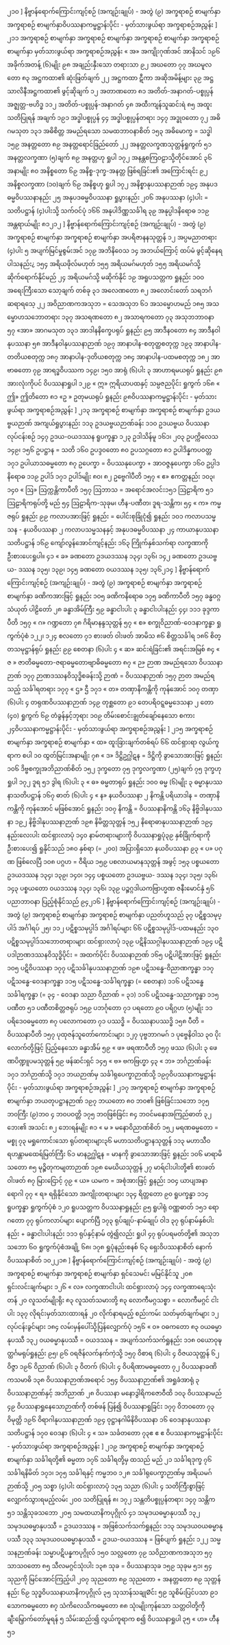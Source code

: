 ၂၁၀ ] နိဗ္ဗာန်ရောက်ကြောင်းကျင့်စဉ် (အကျဉ်းချုပ်) - အတွဲ (၉)
အက္ခရာစဉ် စာမျက်နှာ အက္ခရာစဉ် စာမျက်နှာဝိပဿနာကမ္မဋ္ဌာန်းပိုင်း - မှတ်သားဖွယ်ရာ အက္ခရာစဉ်အညွှန်း ] ၂၁၁
အက္ခရာစဉ် စာမျက်နှာ အက္ခရာစဉ် စာမျက်နှာ
အက္ခရာစဉ် စာမျက်နှာ အက္ခရာစဉ် စာမျက်နှာ
မှတ်သားဖွယ်ရာ အက္ခရာစဉ်အညွှန်း
« အ»
အကျိုးဂုဏ်အင် အာနိသင် ၁၉၆
အခိုက်အတန့် (၆)မျိုး ၉၈
အချည်းနှီးသော တရားသာ ၉၂
အဃတော ၇၇
အဃမူလတော ၈၃
အဋ္ဌကထာ၏ ဆုံးဖြတ်ချက် ၂၂
အဋ္ဌကထာ ဋီကာ
အဆိုအမိန့်များ ၃၉
အဋ္ဌသာလိနီအဋ္ဌကထာ၏
ဖွင့်ဆိုချက် ၁၂
အတာဏတော ၈၁
အတိတ်-အနာဂတ်-ပစ္စုပ္ပန်အဇ္ဈတ္တ-ဗဟိဒ္ဓ ၁၁၂
အတိတ်-ပစ္စုပ္ပန်-အနာဂတ် ၄၈
အထီးကျန်သူဆင်းရဲ ၈၅
အထူးသတိပြုရန် အချက် ၁၉၁
အဒ္ဓါပစ္စုပ္ပန် ၄၄
အဒ္ဓါပစ္စုပ္ပန်တရား ၁၄၇
အဒ္ဓု၀တော ၇၂
အဓိဂမသုတ ၁၃၁
အဓိစိတ္တ အမည်ရသော
သမထဘာ၀နာစိတ် ၁၅၃
အဓိမောက္ခ = သဒ္ဓါ ၁၅၉
အနတ္တတော ၈၉
အနတ္တရောင်ခြည်တော် ၂၂
အနတ္တလက္ခဏသုတ္တန်ရှုကွက် ၅၁
အနတ္တလက္ခဏာ (၅)ချက် ၈၉
အနတ္တဟု ရှုပါ ၁၇၂
အနန္တစကြ၀ဠာသို့တိုင်အောင် ၃၆
အနာမျိုး ၈၀
အနိစ္စတော ၆၉
အနိစ္စ-ဒုက္ခ-အနတ္တ ဖြစ်ရခြင်း၏
အကြောင်းရင်း ၉၂
အနိစ္စလက္ခဏာ (၁၀)ချက် ၆၉
အနိစ္စဟု ရှုပါ ၁၇၂
အနိစ္စာနုပဿနာဉာဏ် ၁၉၄
အနုပဒဓမ္မဝိပဿနာနည်း ၂၅
အနုပဒဓမ္မဝိပဿနာ
ရှုပွားနည်း ၂၀၆
အနုပဿနာ (၄)ပါး
= သတိပဋ္ဌာန် (၄)ပါးသို့
သက်ဝင်ပုံ ၁၆၆
အနုပါဒိဏ္ဏသင်္ခါရ ၃၉
အနုပ္ပါဒနိရောဓ ၁၁၉
အန္တရာယ်မျိုး ၈၁၂၁၂ ] နိဗ္ဗာန်ရောက်ကြောင်းကျင့်စဉ် (အကျဉ်းချုပ်) - အတွဲ (၉)
အက္ခရာစဉ် စာမျက်နှာ အက္ခရာစဉ် စာမျက်နှာ
အပရိဇာနနသုတ္တန် ၁၂
အပ္ပမညာတရား (၄)ပါး ၅
အပျက်မြင်မှုစွမ်းအင် ၁၇၉
အဘိနိဝေသ ၁၄
အဘယ်ကြောင့် ထပ်မံ
ဖွင့်ဆိုနေရပါသနည်း¿ ၁၅၄
အရိယဖိုလ်မဟုတ် ၁၅၅
အရိယမဂ်မဟုတ် ၁၅၅
အရိယမဂ်သို့
ဆိုက်ရောက်နိုင်မည် ၂၄
အရိယမဂ်သို့ မဆိုက်နိုင် ၁၉
အရူပသတ္တက ရှုနည်း ၁၀၀
အရေးကြီးသော သော့ချက်
တစ်ခု ၃၁
အလေဏတော ၈၂
အလောင်းတော်
သရဘင်္ဂဆရာရသေ့ ၂၂
အဝိညာဏကအသုဘ =
သေအသုဘ ၆၁
အသမ္မောဟမည် ၁၈၅
အသမ္မောဟသဘောတရား ၁၃၇
အသရဏတော ၈၂
အသာရကတော ၇၃
အသုဘဘာ၀နာ ၅၇
«အာ»
အာဂမသုတ ၁၃၁
အာဒါနနိက္ခေပရုပ် ရှုနည်း ၉၅
အာဒီန၀တော ၈၄
အာဒီနဝါနုပဿနာ ၅၈
အာဒီနဝါနုပဿနာဉာဏ် ၁၉၇
အာနာပါန-စတုတ္ထစတုက္က ၁၉၃
အာနာပါန-တတိယစတုက္က ၁၈၇
အာနာပါန-ဒုတိယစတုက္က ၁၈၄
အာနာပါန-ပထမစတုက္က ၁၈၂
အာဗာဓတော ၇၉
အာရဒ္ဓဝိပဿက ၁၄၉၊ ၁၅၀
အာရုံ (၆)ပါး ၃
အာဟာရမယရုပ် ရှုနည်း ၉၈
အားလုံးကိုပင် ဝိပဿနာရှုပါ ၁၂၉
« ဣ»
ဣရိယာပထနှင့်
သမ္ပဇညပိုင်း ရှုကွက် ၁၆၈
« ဤ»
ဤတိတော ၈၁
«ဥ »
ဥတုမယရုပ် ရှုနည်း ၉၈ဝိပဿနာကမ္မဋ္ဌာန်းပိုင်း - မှတ်သားဖွယ်ရာ အက္ခရာစဉ်အညွှန်း ] ၂၁၃
အက္ခရာစဉ် စာမျက်နှာ အက္ခရာစဉ် စာမျက်နှာ
ဥဒယဗ္ဗယဉာဏ်
အကျယ်ရှုပွားနည်း ၁၁၃
ဥဒယဗ္ဗယဉာဏ်ခန်း ၁၁၀
ဥဒယဗ္ဗယ
ဝိပဿနာလုပ်ငန်းစဉ် ၁၄၇
ဥဒယ-၀ယဒဿန ရူပက္ခန္ဓာ ၁၂၃
ဥဒါသိန်မူ ၁၆၁၊ ၂၀၃
ဥပက္ကိလေသ ၁၄၉၊ ၁၅၆
ဥပဋ္ဌာန = သတိ ၁၆၀
ဥပဒ္ဒ၀တော ၈၀
ဥပသဂ္ဂတော ၈၁
ဥပါဒိန္နကပဝတ္တ ၁၇၁
ဥပါယာသဓမ္မတော ၈၇
ဥပေက္ခာ = ဝိပဿနုပေက္ခာ +
အာဝဇ္ဇနုပေက္ခာ ၁၆၀
ဥပ္ပါဒနိရောဓ ၁၁၉
ဥပါဒ် ၁၇၁
ဥပါဒ်မျိုး ၈၀၊ ၈၂
ဥဗ္ဗေဂါပီတိ ၁၅၇
« ဧ»
ဧကတ္တနည်း ၁၀၃၊ ၁၄၀
« ဩ»
ဩက္ကန္တိကာပီတိ ၁၅၇
ဩဘာသ = အရောင်အလင်း၁၅၁
ဩဠာရိက ၅၁
ဩဠာရိကရုပ်တို့ မည် ၅၄
ဩဠာရိက-သုခုမ၊ ဟီန-ပဏီတ၊
ဒူရ-သန္တိက၊ ၅၄
« က»
ကမ္မဇရုပ် ရှုနည်း ၉၉
ကလာပအားဖြင့် ရှုနည်း =
ပေါင်းစုခြုံငုံ၍ ရှုနည်း ၁၀၁
ကလာပသမ္မသန -
နယဝိပဿနာ ၂
ကလာပသမ္မသနနှင့်
အနုပဒဓမ္မဝိပဿနာ ၂၄
ကာယာနုပဿနာသတိပဋ္ဌာန် ၁၆၉
ကျော်လွန်အောင်ကျင့်နည်း ၁၆၃
ကြိုက်နှစ်သက်ရာ လက္ခဏာကို
ဦးစားပေးရှုပါ။ ၄၁
« ခ»
ခဏတော
ဥဒယဒဿန ၁၃၄၊ ၁၃၆၊ ၁၄၂
ခဏတော ဥဒယဗ္ဗယ-
ဒဿန ၁၃၅၊ ၁၃၉၊ ၁၄၅
ခဏတော ၀ယဒဿန ၁၃၅၊ ၁၃၆၂၁၄ ] နိဗ္ဗာန်ရောက်ကြောင်းကျင့်စဉ် (အကျဉ်းချုပ်) - အတွဲ (၉)
အက္ခရာစဉ် စာမျက်နှာ အက္ခရာစဉ် စာမျက်နှာ
ခဏိကအားဖြင့် ရှုနည်း ၁၀၅
ခဏိကနိရောဓ ၁၇၅
ခဏိကာပီတိ ၁၅၇
ခန္ဓဝဂ္ဂသံယုတ် ပါဠိတော် ၂၈
ခန္ဓာအိမ်ကြီး ၅၉
ခန္ဓာငါးပါး ၃
ခန္ဓာငါးပါးနည်း ၄၄၊ ၁၁၁
ခုဒ္ဒကာပီတိ ၁၅၇
« ဂ»
ဂဏ္ဍတော ၇၈
ဂိရိမာနန္ဒသုတ္တန် ၅၇
« စ»
စက္ခုဝိညာဏ်-ဝေဒနာက္ခန္ဓာ
ရှုကွက်ပုံစံ ၁၂၂၊ ၁၂၄
စလတော ၇၁
စားဖတ် ဝါးဖတ် အာမိသ ၈၆
စိတ္တသင်္ခါရ ၁၈၆
စိတ္တသမုဋ္ဌာန်ရုပ် ရှုနည်း ၉၉
စေတနာ (၆)ပါး ၄
« ဆ»
ဆင်းရဲခြင်း၏ အရင်းအမြစ် ၈၄
« ဇ »
ဇာတိဓမ္မတော-ဇရာဓမ္မတောဗျာဓိဓမ္မတော ၈၇
« ဉ»
ဉာဏ အမည်ရသော
ဝိပဿနာဉာဏ် ၁၇၇
ဉာဏဒဿနဝိသုဒ္ဓိစခန်းသို့
ဉာဏံ = ဝိပဿနာဉာဏ် ၁၅၇
ဉာတ အမည်ရသည့်
သင်္ခါရတရား ၁၇၇
« ဌ»
ဌီ ၁၇၁
« တ»
တဏှာနိကန္တိကို ကုန်အောင် ၁၀၇
တဏှာ (၆)ပါး ၄
တရုဏဝိပဿနာဉာဏ် ၁၄၉
တုစ္ဆတော ၉၁
တေပရိဝဋ္ဋဓမ္မဒေသနာ ၂
တော (၄၀) ရှုကွက် ၆၉
တံခွန်နှင့်ဘုရား ၁၀၉
တိမ်းစောင်းချွတ်ချော်နေသော
စကား ၂၄ဝိပဿနာကမ္မဋ္ဌာန်းပိုင်း - မှတ်သားဖွယ်ရာ အက္ခရာစဉ်အညွှန်း ] ၂၁၅
အက္ခရာစဉ် စာမျက်နှာ အက္ခရာစဉ် စာမျက်နှာ
« ထ»
ထူးခြားချက်တစ်ရပ် ၆၆
ထင်ရှားရာ လွယ်ကူရာက စပါ ၁၀
ထွတ်မြင်းအနာမျိုး ၇၈
« ဒ»
ဒိဋ္ဌိဥဂ္ဃါဋန = ဒိဋ္ဌိကို
ခွာသောအားဖြင့် ရှုနည်း ၁၀၆
ဒိဗ္ဗစက္ခုအဘိညာဏ်စိတ် ၁၅၂
ဒုက္ခတော ၇၅
ဒုက္ခလက္ခဏာ (၂၅)ချက် ၇၅
ဒုက္ခဟု ရှုပါ ၁၇၂
ဒူရ ၅၁
ဒွါရ (၆)ပါး ၃
« ဓ»
ဓမ္မတာရုပ် ရှုနည်း ၁၀၀
ဓမ္မ (၆)မျိုး ၃
ဓမ္မာနုပဿနာသတိပဋ္ဌာန် ၁၆၇
ဓာတ် (၆)ပါး ၄
« န»
နယဝိပဿနာ ၂
နိကန္တိ ပရိယာဒါန =
တဏှာနိကန္တိကို ကုန်အောင်
မဖြစ်အောင် ရှုနည်း ၁၀၇
နိကန္တိ = ဝိပဿနာနိကန္တိ ၁၆၃
နိဗ္ဗိဒါနုပဿနာ ၁၉၂
နိဗ္ဗိဒါနုပဿနာဉာဏ် ၁၉၈
နိမိတ္တသုတ္တန် ၁၅၂
နိရောဓာနုပဿနာဉာဏ် ၁၉၄
နည်းလေးပါး ထင်ရှားလာပုံ ၁၄၀
နာမ်တရားများကို ဝိပဿနာရှုပုံ၃၉
နှစ်ခြိုက်ရာကို ဦးစားပေး၍
ရှုနိုင်သည် ၁၈၀
နှစ်ရာ (= ၂၀၀) အပြားရှိသော
နယဝိပဿနာ ၉၃
« ပ»
ပဂုဏ ဖြစ်လေပြီ ၁၀၈
ပဂ္ဂဟ = ဝီရိယ ၁၅၉
ပစလာယမာနသုတ္တန် အဖွင့် ၁၅၃
ပစ္စယတော ဥဒယဒဿန ၁၃၄၊
၁၃၉၊ ၁၄၀၊ ၁၄၄
ပစ္စယတော ဥဒယဗ္ဗယ-
ဒဿန ၁၃၄၊ ၁၃၅၊ ၁၃၆၊ ၁၄၃
ပစ္စယတော ၀ယဒဿန ၁၃၄၊
၁၃၆၊ ၁၃၉
ပဉ္စဂ္ဂဒါယကဗြာဟ္မဏ
ဇနီးမောင်နှံ ၅၆
ပညာဘာ၀နာ ပြည့်စုံနိုင်သည် ၉၄၂၁၆ ] နိဗ္ဗာန်ရောက်ကြောင်းကျင့်စဉ် (အကျဉ်းချုပ်) - အတွဲ (၉)
အက္ခရာစဉ် စာမျက်နှာ အက္ခရာစဉ် စာမျက်နှာ
ပညတ်ဟူသည် ၃၇
ပဋိစ္စသမုပ္ပါဒ် အင်္ဂါရပ် ၂၅၊ ၁၁၂
ပဋိစ္စသမုပ္ပါဒ် အင်္ဂါရပ်များ ၆၆
ပဋိစ္စသမုပ္ပါဒ်-ပထမနည်း ၁၃၀
ပဋိစ္စသမုပ္ပါဒ်သဘောတရားများ
ထင်ရှားလာပုံ ၁၃၉
ပဋိနိဿဂ္ဂါနုပဿနာဉာဏ် ၁၉၄
ပဋိပဒါဉာဏဒဿနဝိသုဒ္ဓိပိုင်း
= အထက်ပိုင်း
ဝိပဿနာဉာဏ် ၁၆၅
ပဋိပါဋိအားဖြင့် ရှုနည်း ၁၀၅
ပဋိဝိပဿနာ ၁၇၇
ပဋိသင်္ခါနုပဿနာဉာဏ် ၁၉၈
ပဋိသန္ဓေ-ဝိညာဏက္ခန္ဓာ ၁၁၇
ပဋိသန္ဓေ-ဝေဒနာက္ခန္ဓာ ၁၁၅
ပဋိသန္ဓေ-သင်္ခါရက္ခန္ဓာ
(= စေတနာ) ၁၁၆
ပဋိသန္ဓေသင်္ခါရက္ခန္ဓာ
(= ၃၄ - ဝေဒနာ သညာ
ဝိညာဏ် = ၃၁) ၁၁၆
ပဋိသန္ဓေ-သညာက္ခန္ဓာ ၁၁၅
ပဏီတ ၅၁
ပဏီတစိတ္တဇရုပ် ၁၅၉
ပဘင်္ဂုတော ၇၁
ပရတော ၉၀
ပရိဂ္ဂဟ (၅)မျိုး ၁၁
ပရိဒေ၀ဓမ္မတော ၈၇
ပလောကတော ၇၁
ပဿဒ္ဓိ = ဝိပဿနာပဿဒ္ဓိ ၁၅၈
ပီတိ = ဝိပဿနာပီတိ ၁၅၇
ပုထုဇန်သူတော်ကောင်းများ ၁၂၇
ပုဗ္ဗဘာဂမဂ် ၁
ပုဗ္ဗေနိဝါသ ၃၀
ပိုးလောက်တို့ဖြင့် ပြည့်နေသော
ခန္ဓာအိမ် ၅၉
« ဖ»
ဖရဏာပီတိ ၁၅၇
ဖဿ (၆)ပါး ၃
ဖေဏပိဏ္ဍူပမသုတ္တန် ၅၉
ဖန်ဆင်းရှင် ၁၄၅
« ဗ»
ဗကဗြဟ္မာ ၄၃
« ဘ»
ဘင်္ဂဉာဏ်ခန်း ၁၇၁
ဘင်္ဂဉာဏ်သို့ ၁၇၁
ဘယဉာဏ်မှ
သင်္ခါရုပေက္ခာဉာဏ်သို့ ၁၉၇ဝိပဿနာကမ္မဋ္ဌာန်းပိုင်း - မှတ်သားဖွယ်ရာ အက္ခရာစဉ်အညွှန်း ] ၂၁၇
အက္ခရာစဉ် စာမျက်နှာ အက္ခရာစဉ် စာမျက်နှာ
ဘယတုပဋ္ဌာနဉာဏ် ၁၉၇
ဘယတော ၈၀
ဘ၀၏ ဖြစ်ခြင်းသဘော ၁၇၅
ဘ၀ကြီး (၉)ဘ၀ ၄
ဘ၀ပဝတ္တိ ၁၇၅
ဘ၀ဖြစ်ခြင်း ၈၄
ဘဝင်မနောအကြည်ဓာတ် ၃၂
ဘေး၏ အသင်း ၈၂
ဘေးရန်မျိုး ၈၁
« မ »
မနောဝိညာဏ်စိတ် ၁၅၂
မရဏဓမ္မတော = မစ္စု ၇၃
မရှုကောင်းသော ရုပ်တရားများ၃၆
မဟာသတိပဋ္ဌာနသုတ္တန် ၁၁၃
မဟာသီ၀
ရဟန္တာမထေရ်မြတ်ကြီး ၆၁
မာနဥဂ္ဃါဋန = မာနကို
ခွာသောအားဖြင့် ရှုနည်း ၁၀၆
မာရာမိသတော ၈၅
မုဉ္စိတုကမျတာဉာဏ် ၁၉၈
မေဃိယသုတ္တန် ၂၇
မာရ်ငါးပါးတို့၏
စားဖတ် ဝါးဖတ် ၈၇
မြားငြောင့် ၇၉
« ယ»
ယမက
= အစုံအားဖြင့် ရှုနည်း ၁၀၄
ယာပျအနာရောဂါ ၇၇
« ရ»
ရရှိနိုင်သော
အကျိုးတရားများ ၁၃၄
ရိတ္တတော ၉၀
ရူပက္ခန္ဓာ ၁၁၄
ရူပက္ခန္ဓာ ရှုကွက်ပုံစံ ၁၂၀
ရူပသတ္တက ဝိပဿနာရှုနည်း ၉၅
ရူပါရုံ ဝဏ္ဏဓာတ် ၁၅၁
ရောဂတော ၇၇
ရုပ်ကလာပ်များ ပျောက်ပြီ ၁၇၃
ရုပ်ချုပ်-နာမ်ချုပ် ဝါဒ ၃၇
ရုပ်နာမ်နှစ်ပါးနည်း +
ခန္ဓာငါးပါးနည်း ၁၁၁
ရုပ်နှင့်နာမ် တွဲ၍လည်း ရှုပါ ၄၇
ရုပ်ပရမတ်တို့၏
အသုဘသဘော ၆၀
ရှုကွက်ပုံစံအချို့ ၆၈၊ ၁၇၈
ရှုပုံနည်းစနစ် ၆၃
ရှေးဝိပဿနာစိတ်
နောက်ဝိပဿနာစိတ် ၁၀၂၂၁၈ ] နိဗ္ဗာန်ရောက်ကြောင်းကျင့်စဉ် (အကျဉ်းချုပ်) - အတွဲ (၉)
အက္ခရာစဉ် စာမျက်နှာ အက္ခရာစဉ် စာမျက်နှာ
ရှင်သေမင်း မမြင်နိုင်သူ ၂၀၈
ရှင်းလင်းချက်များ ၁၂၆
« လ»
လက္ခဏာငါးပါး
ထင်ရှားလာပုံ ၁၄၄
လက္ခဏာရေးသုံးတန် ၂၀
လူသတ်မျိုးရိုး ၈၃
လူသတ်သမားတို့ ၈၃
လောကီမဂ္ဂသစ္စာ
= လောကီမဂ္ဂင် ငါးပါး ၁၃၇
လိုရင်းမှတ်သားထားရန် ၂၀
လိုက်နာရမည့် စည်းကမ်း
သတ်မှတ်ချက်များ ၁၂
လုပ်ငန်းခွင်များ ၁၈၄
လမ်းမှန်ပေါ်သို့ပြန်လျှောက်ပုံ ၁၅၆
« ၀»
၀ဓကတော ၈၃
၀ယဓမ္မာနုပဿီ ၁၃၂
၀ယဓမ္မာနုပဿီ = ၀ယဒဿန =
အပျက်သက်သက်ရှုနည်း ၁၁၈
၀ယောဝုဍ္ဎတ္ထင်္ဂမရုပ်ရှုနည်း ၉၅၊ ၉၆
၀ရဇိန်လက်နက်ကဲ့သို့ ၁၅၇
ဝိစာရ (၆)ပါး ၄
ဝိဇယသုတ္တန် ၆၂
ဝိဇ္ဇာ ၁၉၆
ဝိညာဏ် (၆)ပါး ၃
ဝိတက် (၆)ပါး ၄
ဝိပရိဏာမဓမ္မတော ၇၂
ဝိပဿနာခဏိကသမာဓိ ၁၃၈
ဝိပဿနာဉာဏ်အရောင် ၁၅၄
ဝိပဿနာဉာဏ်၏ အရှုခံအာရုံ ၃
ဝိပဿနာဉာဏ်နှင့်
အဘိညာဏ် ၂၈
ဝိပဿနာ
မနောဒွါရိကဇောဝီထိ ၁၀၃
ဝိပဿနာမည် ၄၉
ဝိပဿနာရှုနေသောဉာဏ်ကို
တစ်ဖန် ပြန်၍
ဝိပဿနာရှုခြင်း ၁၇၇
ဝိဘ၀တော ၇၃
ဝိမုတ္တိ ၁၉၆
ဝိရာဂါနုပဿနာဉာဏ် ၁၉၄
ဝုဋ္ဌာနဂါမိနိဝိပဿနာ ၁၆
ဝေဒနာနုပဿနာသတိပဋ္ဌာန် ၁၇၀
ဝေဒနာ (၆)ပါး ၄
« သ»
သင်္ခတတော ၇၃ဧ ဧ ဧ
ဝိပဿနာကမ္မဋ္ဌာန်းပိုင်း - မှတ်သားဖွယ်ရာ အက္ခရာစဉ်အညွှန်း ] ၂၁၉
အက္ခရာစဉ် စာမျက်နှာ အက္ခရာစဉ် စာမျက်နှာ
သင်္ခါရတို့၏ ဓမ္မတာ ၁၇၆
သင်္ခါရတို့မှ ထသည် မည် ၂၁
သင်္ခါရဒုက္ခ ၇၆
သင်္ခါရနိမိတ် ၁၇၁၊ ၁၇၅
သင်္ခါရနှင့် ကမ္မဘ၀ ၁၂၈
သင်္ခါရုပေက္ခာဉာဏ်မှ
အရိယမဂ်ဉာဏ်သို့ ၂၀၅
သစ္စာ (၄)ပါး ထင်ရှားလာပုံ ၁၃၅
သညာ (၆)ပါး ၄
သတိကြီးစွာဖြင့်
လျှောက်သွားရမည့်လမ်း ၂၀၀
သတိပြုရန် ၈၊ ၁၇၂
သန္တတိပစ္စုပ္ပန်တရား ၁၄၇
သန္တိက ၅၁
သန္တိသုခသဘော ၂၀၅
သမထယာနိကပုဂ္ဂိုလ် ၄၁
သမုဒယဓမ္မာနုပဿီ ၁၃၂
သမုဒယဓမ္မာနုပဿီ
= ဥဒယဒဿန
= အဖြစ်သက်သက်ရှုနည်း ၁၁၃
သမုဒယ၀ယဓမ္မာနုပဿီ ၁၃၃
သမုဒယ၀ယဓမ္မာနုပဿီ
= ဥဒယ-၀ယဒဿန
= ဖြစ်ပျက် ရှုနည်း ၁၂၂
သမ္မသနဉာဏ်ခန်း
သမ္မာပဋိပန္နကပုဂ္ဂိုလ် ၁၅၀
သလ္လတော ၇၉
သဝိညာဏကအသုဘ ၅၇
သာသ၀တော ၈၅
သီလမဂ္ဂင်သုံးပါး ၁၃၈
သုခ = ဝိပဿနာသုခ ၁၅၉
သုခုမ ၅၁၊ ၅၄
သုညကို မြင်အောင်ကြည့်ပါ ၂၀၇
သုညတော ၈၉
သုညတော + အနတ္တတော ၈၉
သုတ္တန်နည်း ၆၉
သုဒ္ဓဝိပဿနာယာနိကပုဂ္ဂိုလ် ၃၅
သုသာန်သချုØင်း ၅၉
သူစိမ်းပြင်ပသာ ၉၁
သောကဓမ္မတော ၈၇
သံကိလေသိကဓမ္မတော ၈၈
သုံးမျိုးကုန်သော သတ္တဝါတို့ကို
ချီးမြှောက်တော်မူရန် ၅
သိမ်းဆည်း၍ လွယ်ကူရာက စ၍
ဝိပဿနာရှုပါ ၃၅
« ဟ»
ဟီန ၅၁